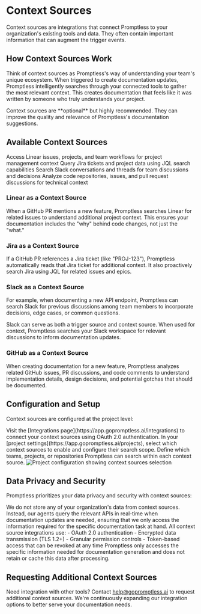 # Context Sources

Context sources are integrations that connect Promptless to your organization's existing tools and data. They often contain important information that can augment the trigger events.

## How Context Sources Work

Think of context sources as Promptless's way of understanding your team's unique ecosystem. When triggered to create documentation updates, Promptless intelligently searches through your connected tools to gather the most relevant context. This creates documentation that feels like it was written by someone who truly understands your project.

<Info>
Context sources are **optional** but highly recommended. They can improve the quality and relevance of Promptless's documentation suggestions.
</Info>

## Available Context Sources

<CardGroup cols={2}>
  <Card title="Linear" icon="fa-solid fa-circle" href="/integrations/linear">
    Access Linear issues, projects, and team workflows for project management context
  </Card>
  
  <Card title="Jira" icon="fa-brands fa-jira">
    Query Jira tickets and project data using JQL search capabilities
  </Card>
  
  <Card title="Slack" icon="brands slack" href="/integrations/slack">
    Search Slack conversations and threads for team discussions and decisions
  </Card>
  
  <Card title="GitHub" icon="brands github" href="/integrations/github">
    Analyze code repositories, issues, and pull request discussions for technical context
  </Card>
</CardGroup>

### Linear as a Context Source

When a GitHub PR mentions a new feature, Promptless searches Linear for related issues to understand additional project context. This ensures your documentation includes the "why" behind code changes, not just the "what."
  
### Jira as a Context Source

If a GitHub PR references a Jira ticket (like "PROJ-123"), Promptless automatically reads that Jira ticket for additional context. It also proactively search Jira using JQL for related issues and epics.

### Slack as a Context Source

For example, when documenting a new API endpoint, Promptless can search Slack for previous discussions among team members to incorporate decisions, edge cases, or common questions.

<Note>
Slack can serve as both a trigger source and context source. When used for context, Promptless searches your Slack workspace for relevant discussions to inform documentation updates.
</Note>

### GitHub as a Context Source

When creating documentation for a new feature, Promptless analyzes related GitHub issues, PR discussions, and code comments to understand implementation details, design decisions, and potential gotchas that should be documented.

## Configuration and Setup

Context sources are configured at the project level:

<Steps>
  <Step title="Connect Integrations">
    Visit the [Integrations page](https://app.gopromptless.ai/integrations) to connect your context sources using OAuth 2.0 authentication.
  </Step>
  
  <Step title="Configure Project Settings">
    In your [project settings](https://app.gopromptless.ai/projects), select which context sources to enable and configure their search scope.
  </Step>
  
  <Step title="Set Permissions">
    Define which teams, projects, or repositories Promptless can search within each context source.
  </Step>
</Steps>

<Frame>
  <img src="https://promptless-customer-doc-assets.s3.amazonaws.com/docs-images/org_2lvkgU9erOFxYhtEVVC0ymPrPdF/80863009-2671-4d86-91d6-95633becce22-new-project-modal-updated.png" alt="Project configuration showing context sources selection" />
</Frame>

## Data Privacy and Security

Promptless prioritizes your data privacy and security with context sources:

<AccordionGroup>
  <Accordion title="Real-time Queries Only">
    We do not store any of your organization's data from context sources. Instead, our agents query the relevant APIs in real-time when documentation updates are needed, ensuring that we only access the information required for the specific documentation task at hand.
  </Accordion>
  
  <Accordion title="Secure Authentication">
    All context source integrations use:
    - OAuth 2.0 authentication
    - Encrypted data transmission (TLS 1.2+)
    - Granular permission controls
    - Token-based access that can be revoked at any time
  </Accordion>
  
  <Accordion title="Minimal Data Access">
    Promptless only accesses the specific information needed for documentation generation and does not retain or cache this data after processing.
  </Accordion>
</AccordionGroup>

## Requesting Additional Context Sources

Need integration with other tools? Contact [help@gopromptless.ai](mailto:help@gopromptless.ai) to request additional context sources. We're continuously expanding our integration options to better serve your documentation needs.